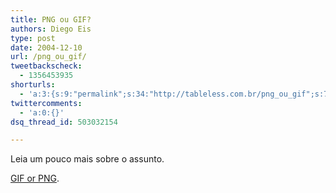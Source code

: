 ```yaml
---
title: PNG ou GIF?
authors: Diego Eis
type: post
date: 2004-12-10
url: /png_ou_gif/
tweetbackscheck:
  - 1356453935
shorturls:
  - 'a:3:{s:9:"permalink";s:34:"http://tableless.com.br/png_ou_gif";s:7:"tinyurl";s:26:"http://tinyurl.com/3ult24k";s:4:"isgd";s:19:"http://is.gd/HNNBBj";}'
twittercomments:
  - 'a:0:{}'
dsq_thread_id: 503032154

---
```

Leia um pouco mais sobre o assunto. 
              
[GIF or PNG][1].

 [1]: http://www.w3.org/QA/Tips/png-gif